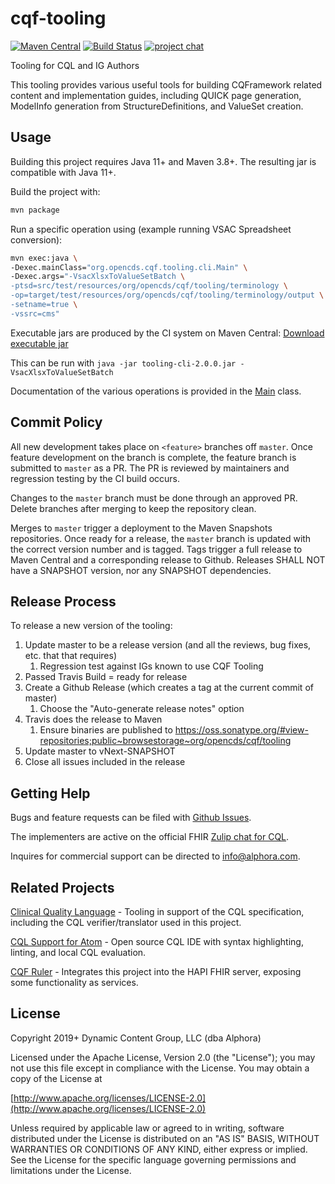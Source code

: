 # cqf-tooling

[![Maven Central](https://maven-badges.herokuapp.com/maven-central/org.opencds.cqf/tooling/badge.svg)](https://maven-badges.herokuapp.com/maven-central/org.opencds.cqf/tooling) [![Build Status](https://www.travis-ci.com/cqframework/cqf-tooling.svg?branch=master)](https://www.travis-ci.com/cqframework/cqf-tooling) [![project chat](https://img.shields.io/badge/zulip-join_chat-brightgreen.svg)](https://chat.fhir.org/#narrow/stream/179220-cql)

Tooling for CQL and IG Authors

This tooling provides various useful tools for building CQFramework related content and implementation guides, including QUICK page generation, ModelInfo generation from StructureDefinitions, and ValueSet creation.

## Usage

Building this project requires Java 11+ and Maven 3.8+. The resulting jar is compatible with Java 11+.

Build the project with:

```bash
mvn package
```

Run a specific operation using (example running VSAC Spreadsheet conversion):

```bash
mvn exec:java \
-Dexec.mainClass="org.opencds.cqf.tooling.cli.Main" \
-Dexec.args="-VsacXlsxToValueSetBatch \
-ptsd=src/test/resources/org/opencds/cqf/tooling/terminology \
-op=target/test/resources/org/opencds/cqf/tooling/terminology/output \
-setname=true \
-vssrc=cms"
```

Executable jars are produced by the CI system on Maven Central: [Download executable jar](https://oss.sonatype.org/service/local/artifact/maven/redirect?r=releases&g=org.opencds.cqf&a=tooling-cli&v=LATEST)

This can be run with `java -jar tooling-cli-2.0.0.jar -VsacXlsxToValueSetBatch`

Documentation of the various operations is provided in the [Main](src/main/java/org/opencds/cqf/tooling/Main.java) class.

## Commit Policy

All new development takes place on `<feature>` branches off `master`. Once feature development on the branch is complete, the feature branch is submitted to `master` as a PR. The PR is reviewed by maintainers and regression testing by the CI build occurs.

Changes to the `master` branch must be done through an approved PR. Delete branches after merging to keep the repository clean.

Merges to `master` trigger a deployment to the Maven Snapshots repositories. Once ready for a release, the `master` branch is updated with the correct version number and is tagged. Tags trigger a full release to Maven Central and a corresponding release to Github. Releases SHALL NOT have a SNAPSHOT version, nor any SNAPSHOT dependencies.

## Release Process

To release a new version of the tooling:
1. Update master to be a release version (and all the reviews, bug fixes, etc. that that requires)
   1. Regression test against IGs known to use CQF Tooling
2. Passed Travis Build = ready for release
3. Create a Github Release (which creates a tag at the current commit of master)
   1. Choose the "Auto-generate release notes" option
4. Travis does the release to Maven
   1. Ensure binaries are published to https://oss.sonatype.org/#view-repositories;public~browsestorage~org/opencds/cqf/tooling
5. Update master to vNext-SNAPSHOT
6. Close all issues included in the release

## Getting Help

Bugs and feature requests can be filed with [Github Issues](https://github.com/cqframework/cqf-tooling/issues).

The implementers are active on the official FHIR [Zulip chat for CQL](https://chat.fhir.org/#narrow/stream/179220-cql).

Inquires for commercial support can be directed to [info@alphora.com](info@alphora.com).

## Related Projects

[Clinical Quality Language](https://github.com/cqframework/clinical_quality_language) - Tooling in support of the CQL specification, including the CQL verifier/translator used in this project.

[CQL Support for Atom](https://atom.io/packages/language-cql) - Open source CQL IDE with syntax highlighting, linting, and local CQL evaluation.

[CQF Ruler](https://github.com/DBCG/cqf-ruler) - Integrates this project into the HAPI FHIR server, exposing some functionality as services.

## License

Copyright 2019+ Dynamic Content Group, LLC (dba Alphora)

Licensed under the Apache License, Version 2.0 (the "License");
you may not use this file except in compliance with the License.
You may obtain a copy of the License at

[http://www.apache.org/licenses/LICENSE-2.0](http://www.apache.org/licenses/LICENSE-2.0)

Unless required by applicable law or agreed to in writing, software
distributed under the License is distributed on an "AS IS" BASIS,
WITHOUT WARRANTIES OR CONDITIONS OF ANY KIND, either express or implied.
See the License for the specific language governing permissions and
limitations under the License.
